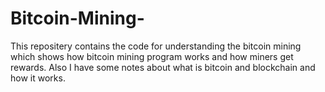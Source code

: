 # Bitcoin-Mining-
This repositery contains the code for understanding the bitcoin mining which shows how bitcoin mining program works and how miners get rewards. Also I have some notes about what is bitcoin and blockchain and how it works. 
